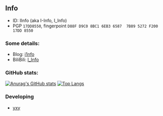 ## Info
- ID: IInfo (aka I-Info, I_Info)   
- PGP `17DD8550`, fingerpoint `D88F D9C0 8BC1 6EB3 6587  7B89 5272 F200 17DD 8550`
### Some details: 
- Blog: [i1nfo](https://blog.i1nfo.com)
- BiliBili: [I_Info](https://space.bilibili.com/323343515)

### GitHub stats: 
[![Anurag's GitHub stats](https://github-readme-stats.vercel.app/api?username=I-Info&show_icons=true&count_private=true&theme=onedark)](https://github.com/I-Info/I-Info)
[![Top Langs](https://github-readme-stats.vercel.app/api/top-langs/?username=I-Info&layout=compact&theme=onedark)](https://github.com/I-Info/I-Info)

### Developing
- [yxy](https://github.com/I-Info/yxy)
